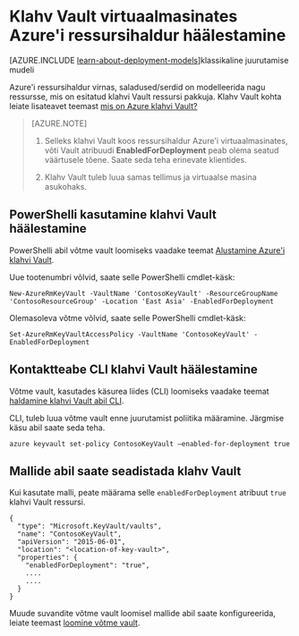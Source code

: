 <properties
    pageTitle="Klahv Vault virtuaalmasinates Azure'i ressursihaldur häälestamine | Microsoft Azure'i"
    description="Kuidas häälestada klahvi Vault on Azure ressursihaldur virtuaalse masina kasutamiseks."
    services="virtual-machines-windows"
    documentationCenter=""
    authors="singhkays"
    manager="timlt"
    editor=""
    tags="azure-resource-manager"/>

<tags
    ms.service="virtual-machines-windows"
    ms.workload="infrastructure-services"
    ms.tgt_pltfrm="vm-windows"
    ms.devlang="na"
    ms.topic="article"
    ms.date="05/31/2016"
    ms.author="singhkay"/>

# <a name="set-up-key-vault-for-virtual-machines-in-azure-resource-manager"></a>Klahv Vault virtuaalmasinates Azure'i ressursihaldur häälestamine

[AZURE.INCLUDE [learn-about-deployment-models](../../includes/learn-about-deployment-models-rm-include.md)]klassikaline juurutamise mudeli

Azure'i ressursihaldur virnas, saladused/serdid on modelleerida nagu ressursse, mis on esitatud klahvi Vault ressursi pakkuja. Klahv Vault kohta leiate lisateavet teemast [mis on Azure klahvi Vault?](../key-vault/key-vault-whatis.md)

>[AZURE.NOTE] 
>
>1. Selleks klahvi Vault koos ressursihaldur Azure'i virtuaalmasinates, võti Vault atribuudi **EnabledForDeployment** peab olema seatud väärtusele tõene. Saate seda teha erinevate klientides.
>
>2. Klahv Vault tuleb luua samas tellimus ja virtuaalse masina asukohaks.

## <a name="use-powershell-to-set-up-key-vault"></a>PowerShelli kasutamine klahvi Vault häälestamine
PowerShelli abil võtme vault loomiseks vaadake teemat [Alustamine Azure'i klahvi Vault](../key-vault/key-vault-get-started.md#vault).

Uue tootenumbri võlvid, saate selle PowerShelli cmdlet-käsk:

    New-AzureRmKeyVault -VaultName 'ContosoKeyVault' -ResourceGroupName 'ContosoResourceGroup' -Location 'East Asia' -EnabledForDeployment

Olemasoleva võtme võlvid, saate selle PowerShelli cmdlet-käsk:

    Set-AzureRmKeyVaultAccessPolicy -VaultName 'ContosoKeyVault' -EnabledForDeployment

## <a name="us-cli-to-set-up-key-vault"></a>Kontaktteabe CLI klahvi Vault häälestamine
Võtme vault, kasutades käsurea liides (CLI) loomiseks vaadake teemat [haldamine klahvi Vault abil CLI](../key-vault/key-vault-manage-with-cli.md#create-a-key-vault).

CLI, tuleb luua võtme vault enne juurutamist poliitika määramine. Järgmise käsu abil saate seda teha.

    azure keyvault set-policy ContosoKeyVault –enabled-for-deployment true

## <a name="use-templates-to-set-up-key-vault"></a>Mallide abil saate seadistada klahv Vault
Kui kasutate malli, peate määrama selle `enabledForDeployment` atribuut `true` klahvi Vault ressursi.

    {
      "type": "Microsoft.KeyVault/vaults",
      "name": "ContosoKeyVault",
      "apiVersion": "2015-06-01",
      "location": "<location-of-key-vault>",
      "properties": {
        "enabledForDeployment": "true",
        ....
        ....
      }
    }

Muude suvandite võtme vault loomisel mallide abil saate konfigureerida, leiate teemast [loomine võtme vault](https://azure.microsoft.com/documentation/templates/101-key-vault-create/).
